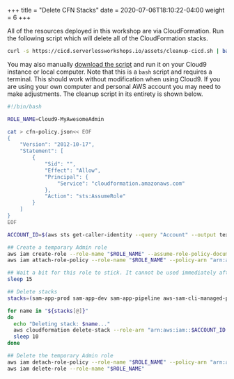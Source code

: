 +++
title = "Delete CFN Stacks"
date =  2020-07-06T18:10:22-04:00
weight = 6
+++

All of the resources deployed in this workshop are via CloudFormation. Run the following script
which will delete all of the CloudFormation stacks.

```bash
curl -s https://cicd.serverlessworkshops.io/assets/cleanup-cicd.sh | bash
```

You may also manually [download the script](/assets/cleanup-cicd.sh) and run it on your Cloud9 instance or local
computer. Note that this is a `bash` script and requires a terminal. This should work without
modification when using Cloud9. If you are using your own computer and personal AWS account you may
need to make adjustments. The cleanup script in its entirety is shown below.

```bash
#!/bin/bash

ROLE_NAME=Cloud9-MyAwesomeAdmin

cat > cfn-policy.json<< EOF
{
    "Version": "2012-10-17",
    "Statement": [
        {
            "Sid": "",
            "Effect": "Allow",
            "Principal": {
                "Service": "cloudformation.amazonaws.com"
            },
            "Action": "sts:AssumeRole"
        }
    ]
}
EOF

ACCOUNT_ID=$(aws sts get-caller-identity --query "Account" --output text)

## Create a temporary Admin role
aws iam create-role --role-name "$ROLE_NAME" --assume-role-policy-document file://cfn-policy.json
aws iam attach-role-policy --role-name "$ROLE_NAME" --policy-arn "arn:aws:iam::aws:policy/AdministratorAccess"

## Wait a bit for this role to stick. It cannot be used immediately after creation.
sleep 15

## Delete stacks
stacks=(sam-app-prod sam-app-dev sam-app-pipeline aws-sam-cli-managed-prod-pipeline-resources aws-sam-cli-managed-dev-pipeline-resources)

for name in "${stacks[@]}"
do
  echo "Deleting stack: $name..."
  aws cloudformation delete-stack --role-arn "arn:aws:iam::$ACCOUNT_ID:role/$ROLE_NAME" --stack-name "$name"
  sleep 10
done

## Delete the temporary Admin role
aws iam detach-role-policy --role-name "$ROLE_NAME" --policy-arn "arn:aws:iam::aws:policy/AdministratorAccess"
aws iam delete-role --role-name "$ROLE_NAME"
```
